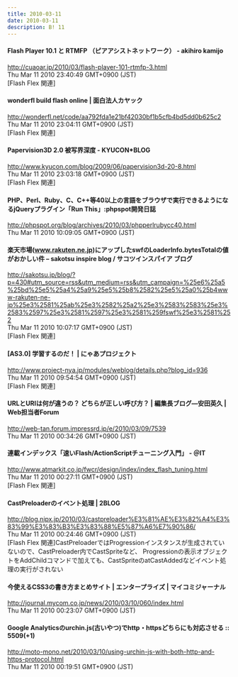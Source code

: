 ```yaml
---
title: 2010-03-11
date: 2010-03-11
description: B! 11
---
```


#### Flash Player 10.1 と RTMFP （ピアアシストネットワーク） - akihiro kamijo
http://cuaoar.jp/2010/03/flash-player-101-rtmfp-3.html<br>
Thu Mar 11 2010 23:40:49 GMT+0900 (JST)<br>
[Flash Flex 関連]


#### wonderfl build flash online | 面白法人カヤック
http://wonderfl.net/code/aa792fda1e21bf42030bf1b5cfb4bd5dd0b625c2<br>
Thu Mar 11 2010 23:04:11 GMT+0900 (JST)<br>
[Flash Flex 関連]


#### Papervision3D 2.0 被写界深度 - KYUCON*BLOG
http://www.kyucon.com/blog/2009/06/papervision3d-20-8.html<br>
Thu Mar 11 2010 23:03:18 GMT+0900 (JST)<br>
[Flash Flex 関連]


#### PHP、Perl、Ruby、C、C++等40以上の言語をブラウザで実行できるようになるjQueryプラグイン「Run This」:phpspot開発日誌
http://phpspot.org/blog/archives/2010/03/phpperlrubycc40.html<br>
Thu Mar 11 2010 10:09:05 GMT+0900 (JST)<br>


#### 楽天市場(www.rakuten.ne.jp)にアップしたswfのLoaderInfo.bytesTotalの値がおかしい件 – sakotsu inspire blog / サコツインスパイア ブログ
http://sakotsu.jp/blog/?p=430#utm_source=rss&utm_medium=rss&utm_campaign=%25e6%25a5%25bd%25e5%25a4%25a9%25e5%25b8%2582%25e5%25a0%25b4www-rakuten-ne-jp%25e3%2581%25ab%25e3%2582%25a2%25e3%2583%2583%25e3%2583%2597%25e3%2581%2597%25e3%2581%259fswf%25e3%2581%252<br>
Thu Mar 11 2010 10:07:17 GMT+0900 (JST)<br>
[Flash Flex 関連]


#### [AS3.0] 学習するのだ！ | にゃあプロジェクト
http://www.project-nya.jp/modules/weblog/details.php?blog_id=936<br>
Thu Mar 11 2010 09:54:54 GMT+0900 (JST)<br>
[Flash Flex 関連]


#### URLとURIは何が違うの？ どちらが正しい呼び方？ | 編集長ブログ―安田英久 | Web担当者Forum
http://web-tan.forum.impressrd.jp/e/2010/03/09/7539<br>
Thu Mar 11 2010 00:34:26 GMT+0900 (JST)<br>


#### 連載インデックス「速いFlash/ActionScriptチューニング入門」 - ＠IT
http://www.atmarkit.co.jp/fwcr/design/index/index_flash_tuning.html<br>
Thu Mar 11 2010 00:27:11 GMT+0900 (JST)<br>
[Flash Flex 関連]


#### CastPreloaderのイベント処理 | 2BLOG
http://blog.nipx.jp/2010/03/castpreloader%E3%81%AE%E3%82%A4%E3%83%99%E3%83%B3%E3%83%88%E5%87%A6%E7%90%86/<br>
Thu Mar 11 2010 00:24:46 GMT+0900 (JST)<br>
[Flash Flex 関連]CastPreloaderではProgressionインスタンスが生成されていないので、CastPreloader内でCastSpriteなど、 Progressionの表示オブジェクトをAddChildコマンドで加えても、CastSpriteのatCastAddedなどイベント処理の実行がされない


#### 今使えるCSS3の書き方まとめサイト | エンタープライズ | マイコミジャーナル
http://journal.mycom.co.jp/news/2010/03/10/060/index.html<br>
Thu Mar 11 2010 00:23:07 GMT+0900 (JST)<br>


#### Google Analyticsのurchin.js(古いやつ)でhttp・httpsどちらにも対応させる :: 5509(+1)
http://moto-mono.net/2010/03/10/using-urchin-js-with-both-http-and-https-protocol.html<br>
Thu Mar 11 2010 00:19:51 GMT+0900 (JST)<br>


